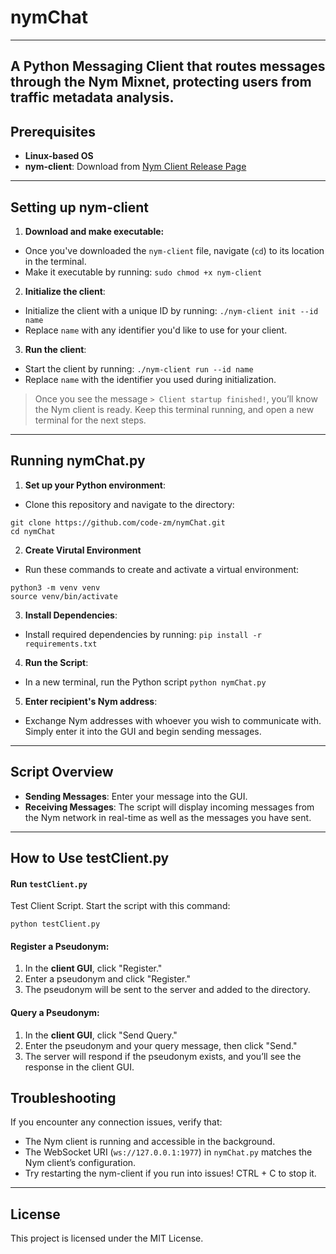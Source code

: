 # nymChat
---
A Python Messaging Client that routes messages through the Nym Mixnet, protecting users from traffic metadata analysis.
---
## Prerequisites

- **Linux-based OS**
- **nym-client**: Download from [Nym Client Release Page](https://github.com/nymtech/nym/releases/tag/nym-binaries-v2024.12-aero)
---
## Setting up nym-client

1. **Download and make executable:**
- Once you've downloaded the `nym-client` file, navigate (`cd`) to its location in the terminal.
- Make it executable by running: `sudo chmod +x nym-client`

2. **Initialize the client**:
- Initialize the client with a unique ID by running:  `./nym-client init --id name` 
- Replace `name` with any identifier you'd like to use for your client.

3. **Run the client**:
- Start the client by running: `./nym-client run --id name`
- Replace `name` with the identifier you used during initialization.
> Once you see the message `> Client startup finished!`, you’ll know the Nym client is ready. Keep this terminal running, and open a new terminal for the next steps.
---
## Running nymChat.py

1. **Set up your Python environment**:
- Clone this repository and navigate to the directory:
```
git clone https://github.com/code-zm/nymChat.git
cd nymChat
```

2. **Create Virutal Environment**
- Run these commands to create and activate a virtual environment:
```
python3 -m venv venv
source venv/bin/activate
```

3. **Install Dependencies**:
- Install required dependencies by running: `pip install -r requirements.txt`

4. **Run the Script**:
- In a new terminal, run the Python script `python nymChat.py`

5. **Enter recipient's Nym address**:
- Exchange Nym addresses with whoever you wish to communicate with. Simply enter it into the GUI and begin sending messages. 
---
## Script Overview

- **Sending Messages**: Enter your message into the GUI.
- **Receiving Messages**: The script will display incoming messages from the Nym network in real-time as well as the messages you have sent.
---

## How to Use testClient.py
#### Run `testClient.py`
Test Client Script. Start the script with this command:
```
python testClient.py
```

#### Register a Pseudonym:
1. In the **client GUI**, click "Register."
2. Enter a pseudonym and click "Register."
3. The pseudonym will be sent to the server and added to the directory.

#### Query a Pseudonym:
1. In the **client GUI**, click "Send Query."
2. Enter the pseudonym and your query message, then click "Send."
3. The server will respond if the pseudonym exists, and you’ll see the response in the client GUI.

## Troubleshooting
If you encounter any connection issues, verify that:

- The Nym client is running and accessible in the background.
- The WebSocket URI (`ws://127.0.0.1:1977`) in `nymChat.py` matches the Nym client’s configuration.
- Try restarting the nym-client if you run into issues! CTRL + C to stop it. 
---
## License
This project is licensed under the MIT License.

